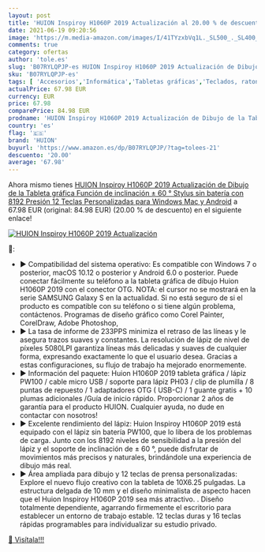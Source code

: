 ```yaml
---
layout: post
title: 'HUION Inspiroy H1060P 2019 Actualización al 20.00 % de descuento'
date: 2021-06-19 09:20:56
image: 'https://m.media-amazon.com/images/I/41TYzxbVq1L._SL500_._SL400_.jpg'
comments: true
category: ofertas
author: 'tole.es'
slug: 'B07RYLQPJP-es HUION Inspiroy H1060P 2019 Actualización de Dibujo de la...'
sku: 'B07RYLQPJP-es'
tags: [ 'Accesorios','Informática','Tabletas gráficas','Teclados, ratones y periféricos de entrada','android','huion', ]
actualPrice: 67.98 EUR
currency: EUR
price: 67.98
comparePrice: 84.98 EUR
prodname: 'HUION Inspiroy H1060P 2019 Actualización de Dibujo de la Tableta gráfica Función de inclinación ± 60 ° Stylus sin batería con 8192 Presión 12 Teclas Personalizadas para Windows  Mac y Android'
country: 'es'
flag: '🇪🇸'
brand: 'HUION'
buyurl: 'https://www.amazon.es/dp/B07RYLQPJP/?tag=tolees-21'
descuento: '20.00'
average: '67.98'
---
```


Ahora mismo tienes [HUION Inspiroy H1060P 2019 Actualización de Dibujo de la Tableta gráfica Función de inclinación ± 60 ° Stylus sin batería con 8192 Presión 12 Teclas Personalizadas para Windows  Mac y Android](https://www.amazon.es/dp/B07RYLQPJP/?tag=tolees-21) a 67.98 EUR (original: 84.98 EUR) (20.00 %  de descuento) en el siguiente enlace!

[![HUION Inspiroy H1060P 2019 Actualización](https://m.media-amazon.com/images/I/41TYzxbVq1L._SL500_._SL400_.jpg)](https://www.amazon.es/dp/B07RYLQPJP/?tag=tolees-21)

🔎:

- ▶ Compatibilidad del sistema operativo: Es compatible con Windows 7 o posterior, macOS 10.12 o posterior y Android 6.0 o posterior. Puede conectar fácilmente su teléfono a la tableta gráfica de dibujo Huion H1060P 2019 con el conector OTG. NOTA: el cursor no se mostrará en la serie SAMSUNG Galaxy S en la actualidad. Si no está seguro de si el producto es compatible con su teléfono o si tiene algún problema, contáctenos. Programas de diseño gráfico como Corel Painter, CorelDraw, Adobe Photoshop,
- ▶ La tasa de informe de 233PPS minimiza el retraso de las líneas y le asegura trazos suaves y constantes. La resolución de lápiz de nivel de píxeles 5080LPI garantiza líneas más delicadas y suaves de cualquier forma, expresando exactamente lo que el usuario desea. Gracias a estas configuraciones, su flujo de trabajo ha mejorado enormemente.
- ▶ Información del paquete: Huion H1060P 2019 tableta gráfica / lápiz PW100 / cable micro USB / soporte para lápiz PH03 / clip de plumilla / 8 puntas de repuesto / 1 adaptadores OTG ( USB-C) / 1 guante gratis + 10 plumas adicionales /Guía de inicio rápido. Proporcionar 2 años de garantía para el producto HUION. Cualquier ayuda, no dude en contactar con nosotros!
- ▶ Excelente rendimiento del lápiz: Huion Inspiroy H1060P 2019 está equipado con el lápiz sin batería PW100, que lo libera de los problemas de carga. Junto con los 8192 niveles de sensibilidad a la presión del lápiz y el soporte de inclinación de ± 60 °, puede disfrutar de movimientos más precisos y naturales, brindándole una experiencia de dibujo más real.
- ▶ Área ampliada para dibujo y 12 teclas de prensa personalizadas: Explore el nuevo flujo creativo con la tableta de 10X6.25 pulgadas. La estructura delgada de 10 mm y el diseño minimalista de aspecto hacen que el Huion Inspiroy H1060P 2019 sea más atractivo. . Diseño totalmente dependiente, agarrando firmemente el escritorio para establecer un entorno de trabajo estable. 12 teclas duras y 16 teclas rápidas programables para individualizar su estudio privado.

[🛒 Visítala!!!](https://www.amazon.es/dp/B07RYLQPJP/?tag=tolees-21)
